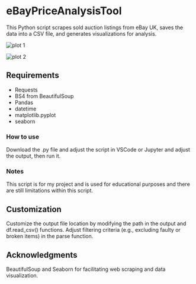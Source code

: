 # eBayPriceAnalysisTool

This Python script scrapes sold auction listings from eBay UK, saves the data into a CSV file, and generates visualizations for analysis.

![plot 1](https://github.com/user-attachments/assets/ecedec19-dc7f-4762-9810-f75884655dee)


![plot 2](https://github.com/user-attachments/assets/a90ec0e5-395e-4674-a28b-595b1a8d2bc7)

## Requirements
- Requests
- BS4 from BeautifulSoup
- Pandas
- datetime
- matplotlib.pyplot
- seaborn

### How to use
Download the .py file and adjust the script in VSCode or Jupyter and adjust the output, then run it.

### Notes
This script is for my project and is used for educational purposes and there are still limitations within this script.

## Customization
Customize the output file location by modifying the path in the output and df.read_csv() functions.
Adjust filtering criteria (e.g., excluding faulty or broken items) in the parse function.

## Acknowledgments
BeautifulSoup and Seaborn for facilitating web scraping and data visualization.
